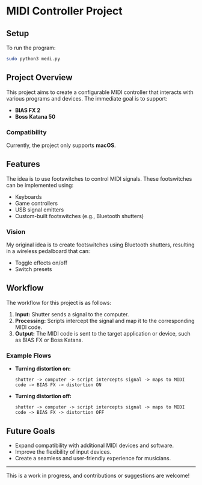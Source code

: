 # MIDI Controller Project

## Setup

To run the program:
```bash
sudo python3 medi.py
```

## Project Overview

This project aims to create a configurable MIDI controller that interacts with various programs and devices. The immediate goal is to support:
- **BIAS FX 2**
- **Boss Katana 50**

### Compatibility
Currently, the project only supports **macOS**.

## Features

The idea is to use footswitches to control MIDI signals. These footswitches can be implemented using:
- Keyboards
- Game controllers
- USB signal emitters
- Custom-built footswitches (e.g., Bluetooth shutters)

### Vision
My original idea is to create footswitches using Bluetooth shutters, resulting in a wireless pedalboard that can:
- Toggle effects on/off
- Switch presets

## Workflow
The workflow for this project is as follows:

1. **Input:** Shutter sends a signal to the computer.
2. **Processing:** Scripts intercept the signal and map it to the corresponding MIDI code.
3. **Output:** The MIDI code is sent to the target application or device, such as BIAS FX or Boss Katana.

### Example Flows
- **Turning distortion on:**
  ```
  shutter -> computer -> script intercepts signal -> maps to MIDI code -> BIAS FX -> distortion ON
  ```

- **Turning distortion off:**
  ```
  shutter -> computer -> script intercepts signal -> maps to MIDI code -> BIAS FX -> distortion OFF
  ```

## Future Goals
- Expand compatibility with additional MIDI devices and software.
- Improve the flexibility of input devices.
- Create a seamless and user-friendly experience for musicians.

---
This is a work in progress, and contributions or suggestions are welcome!
